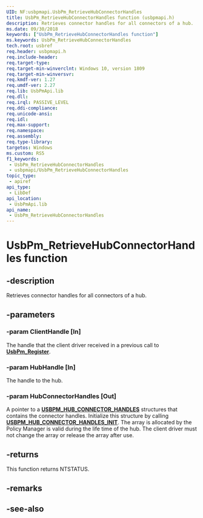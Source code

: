 ```yaml
---
UID: NF:usbpmapi.UsbPm_RetrieveHubConnectorHandles
title: UsbPm_RetrieveHubConnectorHandles function (usbpmapi.h)
description: Retrieves connector handles for all connectors of a hub.
ms.date: 09/30/2018
keywords: ["UsbPm_RetrieveHubConnectorHandles function"]
ms.keywords: UsbPm_RetrieveHubConnectorHandles
tech.root: usbref
req.header: usbpmapi.h
req.include-header: 
req.target-type: 
req.target-min-winverclnt: Windows 10, version 1809
req.target-min-winversvr: 
req.kmdf-ver: 1.27
req.umdf-ver: 2.27
req.lib: UsbPmApi.lib
req.dll: 
req.irql: PASSIVE_LEVEL
req.ddi-compliance: 
req.unicode-ansi: 
req.idl: 
req.max-support: 
req.namespace: 
req.assembly: 
req.type-library: 
targetos: Windows
ms.custom: RS5
f1_keywords:
 - UsbPm_RetrieveHubConnectorHandles
 - usbpmapi/UsbPm_RetrieveHubConnectorHandles
topic_type:
 - apiref
api_type:
 - LibDef
api_location:
 - UsbPmApi.lib
api_name:
 - UsbPm_RetrieveHubConnectorHandles
---
```


# UsbPm_RetrieveHubConnectorHandles function


## -description

Retrieves connector handles for all connectors of a hub.

## -parameters

### -param ClientHandle [In]

The handle that the client driver received in a previous call to [**UsbPm_Register**](nf-usbpmapi-usbpm_register.md).

### -param HubHandle [In]

The handle to the hub.

### -param HubConnectorHandles [Out]

A pointer to a [**USBPM_HUB_CONNECTOR_HANDLES**](nf-usbpmapi-usbpm_retrievehubconnectorhandles.md) structures that contains the connector handles. Initialize this structure by calling [**USBPM_HUB_CONNECTOR_HANDLES_INIT**](nf-usbpmapi-usbpm_hub_connector_handles_init.md). The array is allocated by the Policy Manager is valid during the life time of the hub. The client driver must not change the array or release the array after use.

## -returns

This function returns NTSTATUS.

## -remarks

## -see-also

